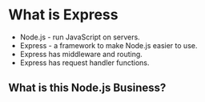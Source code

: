 # What is Express

* Node.js - run JavaScript on servers.
* Express - a framework to make Node.js easier to use.
* Express has middleware and routing.
* Express has request handler functions.

## What is this Node.js Business?
